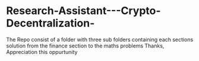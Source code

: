 # Research-Assistant---Crypto-Decentralization-
The Repo consist of a folder with three sub folders containing each sections solution from the finance section to the maths problems
Thanks, Appreciation this oppurtunity
